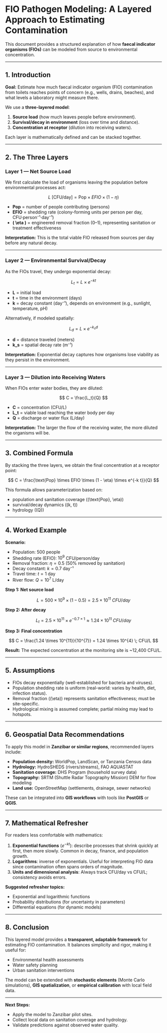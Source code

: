 # FIO Pathogen Modeling: A Layered Approach to Estimating Contamination

This document provides a structured explanation of how **faecal indicator organisms (FIOs)** can be modeled from source to environmental concentration. 

---

## 1. Introduction

**Goal:** Estimate how much faecal indicator organism (FIO) contamination from toilets reaches points of concern (e.g., wells, drains, beaches), and what levels a laboratory might measure there.

We use a **three-layered model**:
1. **Source load** (how much leaves people before environment).
2. **Survival/decay in environment** (loss over time and distance).
3. **Concentration at receptor** (dilution into receiving waters).

Each layer is mathematically defined and can be stacked together.


---

## 2. The Three Layers

### Layer 1 — Net Source Load

We first calculate the load of organisms leaving the population before environmental processes act:

$$
L \; [\text{CFU/day}] = \text{Pop} \times EFIO \times (1 - \eta)
$$

- **Pop** = number of people contributing (persons)
- **EFIO** = shedding rate (colony-forming units per person per day, CFU·person⁻¹·day⁻¹)
- **\( \eta \)** = engineered removal fraction (0–1), representing sanitation or treatment effectiveness

**Interpretation:** This is the total viable FIO released from sources per day before any natural decay.

---

### Layer 2 — Environmental Survival/Decay

As the FIOs travel, they undergo exponential decay:

$$
L_t = L \times e^{-k t}
$$

- **L** = initial load
- **t** = time in the environment (days)
- **k** = decay constant (day⁻¹), depends on environment (e.g., sunlight, temperature, pH)

Alternatively, if modeled spatially:

$$
L_d = L \times e^{-k_s d}
$$

- **d** = distance traveled (meters)
- **k_s** = spatial decay rate (m⁻¹)

**Interpretation:** Exponential decay captures how organisms lose viability as they persist in the environment.

---

### Layer 3 — Dilution into Receiving Waters

When FIOs enter water bodies, they are diluted:

$$
C = \frac{L_t}{Q}
$$

- **C** = concentration (CFU/L)
- **L_t** = viable load reaching the water body per day
- **Q** = discharge or water flux (L/day)

**Interpretation:** The larger the flow of the receiving water, the more diluted the organisms will be.

---

## 3. Combined Formula

By stacking the three layers, we obtain the final concentration at a receptor point:

$$
C = \frac{\text{Pop} \times EFIO \times (1 - \eta) \times e^{-k t}}{Q}
$$

This formula allows parameterization based on:
- population and sanitation coverage (\(\text{Pop}, \eta\))
- survival/decay dynamics (\(k, t\))
- hydrology (\(Q\))

---

## 4. Worked Example

**Scenario:**
- Population: 500 people
- Shedding rate (EFIO): $10^{9}$ CFU/person/day
- Removal fraction: $\eta = 0.5$ (50% removed by sanitation)
- Decay constant: $k = 0.7$ day⁻¹
- Travel time: $t = 1$ day
- River flow: $Q = 10^{7}$ L/day

**Step 1: Net source load**

$$
L = 500 \times 10^{9} \times (1 - 0.5) = 2.5 \times 10^{11} \; CFU/day
$$

**Step 2: After decay**

$$
L_t = 2.5 \times 10^{11} \times e^{-0.7 \times 1} \approx 1.24 \times 10^{11} \; CFU/day
$$

**Step 3: Final concentration**

$$
C = \frac{1.24 \times 10^{11}}{10^{7}} = 1.24 \times 10^{4} \; CFU/L
$$

**Result:** The expected concentration at the monitoring site is ~12,400 CFU/L.

---

## 5. Assumptions

- FIOs decay exponentially (well-established for bacteria and viruses).
- Population shedding rate is uniform (real-world: varies by health, diet, infection status).
- Removal fraction (\(\eta\)) represents sanitation effectiveness; must be site-specific.
- Hydrological mixing is assumed complete; partial mixing may lead to hotspots.

---

## 6. Geospatial Data Recommendations

To apply this model in **Zanzibar or similar regions**, recommended layers include:

- **Population density:** WorldPop, LandScan, or Tanzania Census data
- **Hydrology:** HydroSHEDS (rivers/streams), FAO AQUASTAT
- **Sanitation coverage:** DHS Program (household survey data)
- **Topography:** SRTM (Shuttle Radar Topography Mission) DEM for flow modeling
- **Land use:** OpenStreetMap (settlements, drainage, sewer networks)

These can be integrated into **GIS workflows** with tools like **PostGIS** or **QGIS**.

---

## 7. Mathematical Refresher

For readers less comfortable with mathematics:

1. **Exponential functions** ($e^{-k t}$): describe processes that shrink quickly at first, then more slowly. Common in decay, finance, and population growth.
2. **Logarithms**: inverse of exponentials. Useful for interpreting FIO data since contamination often spans orders of magnitude.
3. **Units and dimensional analysis**: Always track CFU/day vs CFU/L; consistency avoids errors.

**Suggested refresher topics:**
- Exponential and logarithmic functions
- Probability distributions (for uncertainty in parameters)
- Differential equations (for dynamic models)

---

## 8. Conclusion

This layered model provides a **transparent, adaptable framework** for estimating FIO contamination. It balances simplicity and rigor, making it useful for:
- Environmental health assessments
- Water safety planning
- Urban sanitation interventions

The model can be extended with **stochastic elements** (Monte Carlo simulations), **GIS spatialization**, or **empirical calibration** with local field data.

---

**Next Steps:**
- Apply the model to Zanzibar pilot sites.
- Collect local data on sanitation coverage and hydrology.
- Validate predictions against observed water quality.

